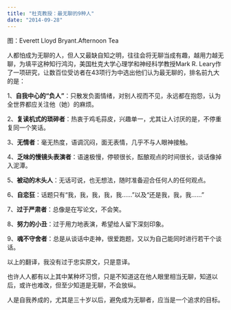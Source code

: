 ```yaml
---
title: "杜克教授：最无聊的9种人"
date: "2014-09-28"
---
```


图：Everett Lloyd Bryant.Afternoon Tea

人都怕成为无聊的人，但人又最缺自知之明，往往会将无聊当成有趣，越用力越无聊，为填平这种知行鸿沟，美国杜克大学心理学和神经科学教授Mark R. Leary作了一项研究，让数百位受访者在43项行为中选出他们认为最无聊的，排名前九大的是：  

1、**自我中心的“负人”**：只散发负面情绪，对别人视而不见，永远都在抱怨，认为全世界都应关注他（她）的麻烦。

2、**复读机式的琐碎者**：热衷于鸡毛蒜皮，兴趣单一，尤其让人讨厌的是，不停重复同一个笑话。

3、**无情者**：毫无热度，语调沉闷，面无表情，几乎不与人眼神接触。

4、**乏味的慢镜头表演者**：语速极慢，停顿很长，酝酿观点的时间很长，谈话像掉入泥潭。

5、**被动的木头人**：无话可说，也无想法，随时准备迎合任何人的任何观点。

6、**自恋狂**：话题只有“我，我，我，我，我……”以及“还是我，我，我……”

7、**过于严肃者**：总像是在写论文，不会笑。

8、**努力的小丑**：过于用力地表演，希望给人留下深刻印象。

9、**魂不守舍者**：总是从谈话中走神，很爱跑题，又以为自己能同时进行若干个谈话。

以上的翻译，我没有过于忠实原文，只是意译。

也许人人都有以上其中某种坏习惯，只是不知道这在他人眼里相当无聊，知道以后，或许也难改，但至少知道是无聊，不会放纵。

人是自我养成的，尤其是三十岁以后，避免成为无聊者，应当是一个追求的目标。

